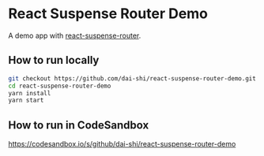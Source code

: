 # React Suspense Router Demo

A demo app with [react-suspense-router](https://github.com/dai-shi/react-suspense-router).

## How to run locally

```bash
git checkout https://github.com/dai-shi/react-suspense-router-demo.git
cd react-suspense-router-demo
yarn install
yarn start
```

## How to run in CodeSandbox

<https://codesandbox.io/s/github/dai-shi/react-suspense-router-demo>
